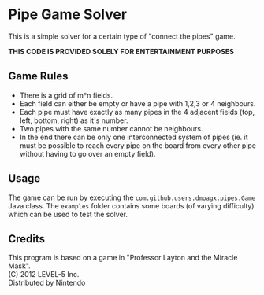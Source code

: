 Pipe Game Solver
================

This is a simple solver for a certain type of "connect the pipes" game.

**THIS CODE IS PROVIDED SOLELY FOR ENTERTAINMENT PURPOSES**

Game Rules
----------

* There is a grid of m*n fields.
* Each field can either be empty or have a pipe with 1,2,3 or 4 neighbours.
* Each pipe must have exactly as many pipes in the 4 adjacent fields (top, left, bottom, right)
  as it's number.
* Two pipes with the same number cannot be neighbours.
* In the end there can be only one interconnected system of pipes (ie. it must be possible to
  reach every pipe on the board from every other pipe without having to go over an empty field).

Usage
-----
The game can be run by executing the `com.github.users.dmoagx.pipes.Game` Java class.
The `examples` folder contains some boards (of varying difficulty) which can be used to test the solver.

Credits
-------
This program is based on a game in "Professor Layton and the Miracle Mask".  
(C) 2012 LEVEL-5 Inc.  
Distributed by Nintendo  
